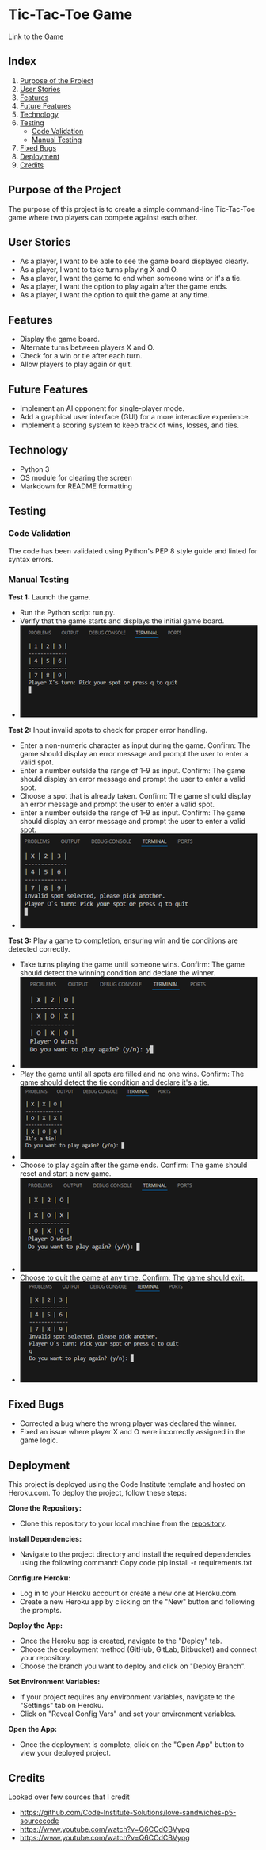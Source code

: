 # Tic-Tac-Toe Game
Link to the [Game](https://tix-tac-toe-4057f8e53ab2.herokuapp.com)

## Index

1. [Purpose of the Project](#purpose-of-the-project)
2. [User Stories](#user-stories)
3. [Features](#features)
4. [Future Features](#future-features)
5. [Technology](#technology)
6. [Testing](#testing)
    - [Code Validation](#code-validation)
    - [Manual Testing](#manual-testing)
7. [Fixed Bugs](#fixed-bugs)
8. [Deployment](#deployment)
9. [Credits](#credits)

## Purpose of the Project

The purpose of this project is to create a simple command-line Tic-Tac-Toe game where two players can compete against each other.

## User Stories

- As a player, I want to be able to see the game board displayed clearly.
- As a player, I want to take turns playing X and O.
- As a player, I want the game to end when someone wins or it's a tie.
- As a player, I want the option to play again after the game ends.
- As a player, I want the option to quit the game at any time.

## Features

- Display the game board.
- Alternate turns between players X and O.
- Check for a win or tie after each turn.
- Allow players to play again or quit.

## Future Features

- Implement an AI opponent for single-player mode.
- Add a graphical user interface (GUI) for a more interactive experience.
- Implement a scoring system to keep track of wins, losses, and ties.

## Technology

- Python 3
- OS module for clearing the screen
- Markdown for README formatting

## Testing

### Code Validation

The code has been validated using Python's PEP 8 style guide and linted for syntax errors.

### Manual Testing

**Test 1:** Launch the game.
- Run the Python script run.py.
- Verify that the game starts and displays the initial game board.
- ![readme_files](readme_files/dis_game.png)

**Test 2:** Input invalid spots to check for proper error handling.
- Enter a non-numeric character as input during the game.
Confirm: The game should display an error message and prompt the user to enter a valid spot.
- Enter a number outside the range of 1-9 as input.
Confirm: The game should display an error message and prompt the user to enter a valid spot.
- Choose a spot that is already taken.
Confirm: The game should display an error message and prompt the user to enter a valid spot.
- Enter a number outside the range of 1-9 as input.
Confirm: The game should display an error message and prompt the user to enter a valid spot.
- ![readme_files](readme_files/error.png)

**Test 3:** Play a game to completion, ensuring win and tie conditions are detected correctly.
- Take turns playing the game until someone wins.
Confirm: The game should detect the winning condition and declare the winner.
- ![readme_files](readme_files/wins.png)
- Play the game until all spots are filled and no one wins.
Confirm: The game should detect the tie condition and declare it's a tie.
- ![readme_files](readme_files/tie.png)
- Choose to play again after the game ends.
Confirm: The game should reset and start a new game.
- ![readme_files](readme_files/restart_game.png)
- Choose to quit the game at any time.
Confirm: The game should exit.
- ![readme_files](readme_files/quit_confirm.png)

## Fixed Bugs

- Corrected a bug where the wrong player was declared the winner.
- Fixed an issue where player X and O were incorrectly assigned in the game logic.

## Deployment

This project is deployed using the Code Institute template and hosted on Heroku.com. To deploy the project, follow these steps:

**Clone the Repository:**
- Clone this repository to your local machine from the [repository](https://github.com/QAV-T/p3.XO).
  
**Install Dependencies:**
- Navigate to the project directory and install the required dependencies using the following command:
Copy code
pip install -r requirements.txt

**Configure Heroku:**
- Log in to your Heroku account or create a new one at Heroku.com.
- Create a new Heroku app by clicking on the "New" button and following the prompts.
  
**Deploy the App:**
- Once the Heroku app is created, navigate to the "Deploy" tab.
- Choose the deployment method (GitHub, GitLab, Bitbucket) and connect your repository.
- Choose the branch you want to deploy and click on "Deploy Branch".

**Set Environment Variables:**
- If your project requires any environment variables, navigate to the "Settings" tab on Heroku.
- Click on "Reveal Config Vars" and set your environment variables.

**Open the App:**
- Once the deployment is complete, click on the "Open App" button to view your deployed project.

## Credits
Looked over few sources that I credit

- https://github.com/Code-Institute-Solutions/love-sandwiches-p5-sourcecode
- https://www.youtube.com/watch?v=Q6CCdCBVypg
- https://www.youtube.com/watch?v=Q6CCdCBVypg

